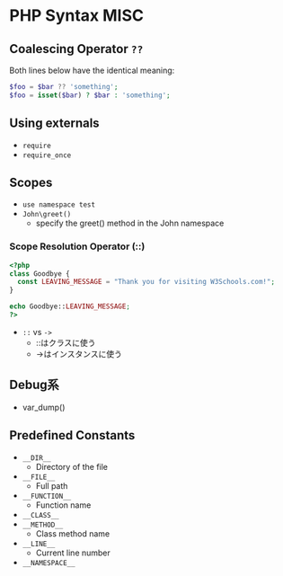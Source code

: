 # PHP Syntax MISC

## Coalescing Operator `??`

Both lines below have the identical meaning:

```php
$foo = $bar ?? 'something';
$foo = isset($bar) ? $bar : 'something';
```

## Using externals

- `require`
- `require_once`

## Scopes

- `use namespace test`
- `John\greet()`
  - specify the greet() method in the John namespace

### Scope Resolution Operator (::)

```php
<?php
class Goodbye {
  const LEAVING_MESSAGE = "Thank you for visiting W3Schools.com!";
}

echo Goodbye::LEAVING_MESSAGE;
?>
```

- `::` vs `->`
  - ::はクラスに使う
  - ->はインスタンスに使う


## Debug系

- var_dump()


## Predefined Constants

- `__DIR__`
  - Directory of the file
- `__FILE__`
  - Full path
- `__FUNCTION__`
  - Function name
- `__CLASS__`
- `__METHOD__`
  - Class method name
- `__LINE__`
  - Current line number
- `__NAMESPACE__`